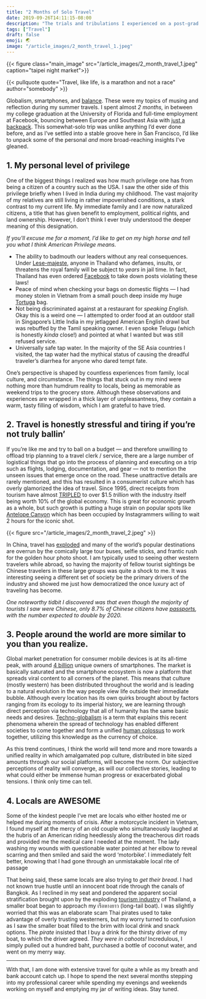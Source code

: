 ```yaml
---
title: "2 Months of Solo Travel"
date: 2019-09-26T14:11:15-08:00
description: "The trials and tribulations I experienced on a post-grad trip through Southeast Asia."
tags: ["Travel"]
draft: false
emoji: 🌏
image: "/article_images/2_month_travel_1.jpeg"
---
```


{{< figure class="main_image" src="/article_images/2_month_travel_1.jpeg" caption="taipei night market">}}

{{< pullquote quote="Travel, like life, is a marathon and not a race" author="somebody" >}}

Globalism, smartphones, and [balance](https://medium.com/@nikhilthota/another-techbro-goes-to-a-remote-village-in-thailand-and-finds-nirvana-53e1ad559973). These were my topics of musing and reflection during my summer travels. I spent almost *2 months,* in between my college graduation at the University of Florida and full-time employment at Facebook, bouncing between Europe and Southeast Asia with [just a backpack](https://medium.com/@nikhilthota/two-months-in-a-backpack-f4f04665a55). This somewhat-solo trip was unlike anything I’d ever done before, and as I’ve settled into a stable groove here in San Francisco, I’d like to unpack some of the personal *and* more broad-reaching insights I’ve gleaned.

## 1. My personal level of privilege

One of the biggest things I realized was how much privilege one has from being a citizen of a country such as the USA. I saw the other side of this privilege briefly when I lived in India during my childhood. The vast majority of my relatives are still living in rather impoverished conditions, a stark contrast to my current life. My immediate family and I are now naturalized citizens, a title that has given benefit to employment, political rights, and land ownership. However, I don’t think I ever truly understood the deeper meaning of this designation.

*If you’ll excuse me for a moment, I’d like to get on my high horse and tell you what I think American Privilege means.*

* The ability to badmouth our leaders without any real consequences. Under [Lese-majeste](https://www.bbc.com/news/world-asia-29628191), anyone in Thailand who defames, insults, or threatens the royal family will be subject to *years* in jail time. In fact, Thailand has even ordered [Facebook](https://www.cnbc.com/2017/05/12/thailand-tells-facebook-to-remove-content-that-insults-the-monarchy.html) to take down posts violating these laws!
* Peace of mind when checking your bags on domestic flights — I had money stolen in Vietnam from a small pouch deep inside my huge [Tortuga](https://www.tortugabackpacks.com/products/setout-travel-backpack) bag.
* Not being discriminated against at a restaurant for *speaking English*. Okay this is a weird one — I attempted to order food at an outdoor stall in Singapore’s Little India in my jetlagged American English drawl but was rebuffed by the Tamil speaking owner. I even spoke Telugu (which is honestly *kinda* close!) and pointed at what I wanted but was still refused service.
* Universally safe tap water. In the majority of the SE Asia countries I visited, the tap water had the mythical status of causing the dreadful traveler’s diarrhea for anyone who dared tempt fate.

One’s perspective is shaped by countless experiences from family, local culture, and circumstance. The things that stuck out in my mind were nothing more than humdrum reality to locals, being as memorable as weekend trips to the grocery store. Although these observations and experiences are wrapped in a thick layer of unpleasantness, they contain a warm, tasty filling of wisdom, which I am grateful to have tried.

## 2. Travel is honestly stressful and tiring if you’re not truly ballin’

If you’re like me and try to ball on a budget — and therefore unwilling to offload trip planning to a travel clerk / service, there are a large number of logistical things that go into the process of planning and executing on a trip such as flights, lodging, documentation, and gear — not to mention the unseen issues that emerge once on the road. These unattractive details are rarely mentioned, and this has resulted in a consumerist culture which has overly glamorized the idea of travel. Since 1995, direct receipts from tourism have almost [TRIPLED](https://www.bloomberg.com/opinion/articles/2019-08-12/tourism-is-overwhelming-the-world-s-top-destinations) to over $1.5 *trillion* with the industry itself being worth 10% of the global economy. This is great for economic growth as a whole, but such growth is putting a huge strain on popular spots like [Antelope Canyon](https://www.vox.com/the-goods/2019/7/11/20686194/antelope-canyon-instagram-page-arizona-navajo) which has been occupied by Instagrammers willing to wait 2 hours for the iconic shot.

{{< figure src="/article_images/2_month_travel_2.jpeg" >}}

In China, travel has [exploded](https://www.bloomberg.com/news/features/2018-02-11/chinese-tourists-are-taking-over-the-earth-one-selfie-at-a-time) and many of the world’s popular destinations are overrun by the comically large tour buses, selfie sticks, and frantic rush for the golden hour photo shoot. I am typically used to seeing other western travelers while abroad, so having the majority of fellow tourist sightings be Chinese travelers in these large groups was quite a shock to me. It was interesting seeing a different set of society be the primary drivers of the industry and showed me just how democratized the once luxury act of traveling has become.

*One noteworthy tidbit I discovered was that even though the majority of tourists I saw were Chinese, only 8.7% of Chinese citizens have [passports](https://jingtravel.com/number-of-potential-chinese-outbound-tourists-double-by-2020/), with the number expected to double by 2020.*

## 3. People around the world are more similar to you than you realize.

Global market penetration for consumer mobile devices is at its all-time peak, with around [4 billion](https://www.ben-evans.com/benedictevans/2019/5/28/the-end-of-mobile) unique owners of smartphones. The market is basically saturated and the smartphone ecosystem is now a platform that spreads viral content to all corners of the planet. This means that culture (mostly western) has been distributed throughout the world and is leading to a natural evolution in the way people view life outside their immediate bubble. Although every location has its own quirks brought about by factors ranging from its ecology to its imperial history, we are learning through direct perception via technology that all of humanity has the same basic needs and desires. [Techno-globalism](https://en.wikipedia.org/wiki/Techno-globalism) is a term that explains this recent phenomena wherein the spread of technology has enabled different societies to come together and form a unified [human colossus](https://waitbutwhy.com/2019/08/giants.html) to work together, utilizing this knowledge as the currency of choice.

As this trend continues, I think the world will tend more and more towards a unified reality in which amalgamated pop culture, distributed in bite sized amounts through our social platforms, will become the norm. Our subjective perceptions of reality will converge, as will our collective stories, leading to what could either be immense human progress or exacerbated global tensions. I think only time can tell.

## 4. Locals are AWESOME

Some of the kindest people I’ve met are locals who either hosted me or helped me during moments of crisis. After a motorcycle incident in Vietnam, I found myself at the mercy of an old couple who simultaneously laughed at the hubris of an American riding heedlessly along the treacherous dirt roads and provided me the medical care I needed at the moment. The lady washing my wounds with questionable water pointed at her elbow to reveal scarring and then smiled and said the word ‘motorbike’. I immediately felt better, knowing that I had gone through an unmistakable local rite of passage

That being said, these same locals are also trying to *get their bread*. I had not known true hustle until an innocent boat ride through the canals of Bangkok. As I reclined in my seat and pondered the apparent social stratification brought upon by the exploding [tourism industry](http://www.thaiwebsites.com/tourism.asp) of Thailand, a smaller boat began to approach my เรือหางยาว (long-tail boat). I was slightly worried that this was an elaborate scam Thai pirates used to take advantage of overly trusting westerners, but my worry turned to confusion as I saw the smaller boat filled to the brim with local drink and snack options. The *pirate* insisted that I buy a drink for the thirsty driver of my boat, to which the driver agreed. *They were in cahoots!* Incredulous, I simply pulled out a hundred baht, purchased a bottle of coconut water, and went on my merry way.

---

With that, I am done with extensive travel for quite a while as my breath and bank account catch up. I hope to spend the next several months stepping into my professional career while spending my evenings and weekends working on myself and emptying my jar of writing ideas. Stay tuned.
